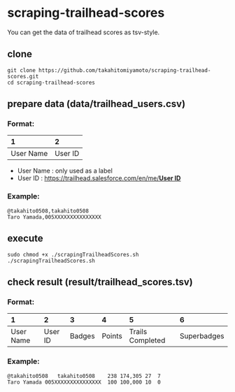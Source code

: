 # scraping-trailhead-scores

You can get the data of trailhead scores as tsv-style.

## clone
    git clone https://github.com/takahitomiyamoto/scraping-trailhead-scores.git
    cd scraping-trailhead-scores

## prepare data (data/trailhead_users.csv)

### Format:

|1|2|
|:---|:---|
|User Name|User ID|

- User Name : only used as a label
- User ID : [https://trailhead.salesforce.com/en/me/<u>**User ID**</u>]()

### Example:

```data/trailhead_users.csv
@takahito0508,takahito0508
Taro Yamada,005XXXXXXXXXXXXXXX
```

## execute
    sudo chmod +x ./scrapingTrailheadScores.sh
    ./scrapingTrailheadScores.sh

## check result (result/trailhead_scores.tsv)

### Format:

|1|2|3|4|5|6|
|:---|:---|:---|:---|:---|:---|
|User Name|User ID|Badges|Points|Trails Completed|Superbadges|

### Example:

```data/trailhead_scores.tsv
@takahito0508	takahito0508	238	174,305	27	7
Taro Yamada	005XXXXXXXXXXXXXXX	100	100,000	10	0
```

